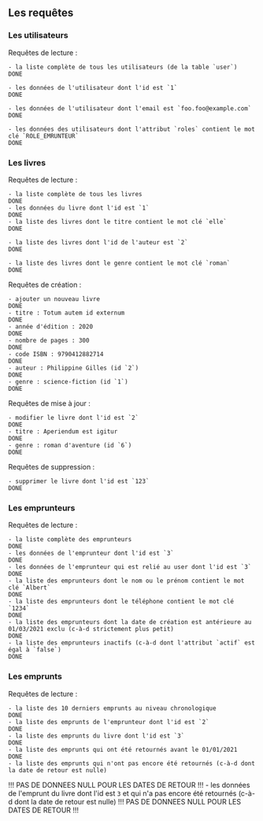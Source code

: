 ## Les requêtes



### Les utilisateurs


Requêtes de lecture :

    - la liste complète de tous les utilisateurs (de la table `user`)
    DONE

    - les données de l'utilisateur dont l'id est `1`
    DONE

    - les données de l'utilisateur dont l'email est `foo.foo@example.com`
    DONE

    - les données des utilisateurs dont l'attribut `roles` contient le mot clé `ROLE_EMRUNTEUR`
    DONE



### Les livres


Requêtes de lecture :

    - la liste complète de tous les livres
    DONE
    - les données du livre dont l'id est `1`
    DONE
    - la liste des livres dont le titre contient le mot clé `elle`
    DONE

    - la liste des livres dont l'id de l'auteur est `2`
    DONE

    - la liste des livres dont le genre contient le mot clé `roman`
    DONE


Requêtes de création :

    - ajouter un nouveau livre
    DONE
    - titre : Totum autem id externum
    DONE
    - année d'édition : 2020
    DONE
    - nombre de pages : 300
    DONE
    - code ISBN : 9790412882714
    DONE
    - auteur : Philippine Gilles (id `2`)
    DONE
    - genre : science-fiction (id `1`)
    DONE


Requêtes de mise à jour :

    - modifier le livre dont l'id est `2`
    DONE
    - titre : Aperiendum est igitur
    DONE
    - genre : roman d'aventure (id `6`)
    DONE


Requêtes de suppression :

    - supprimer le livre dont l'id est `123`
    DONE



### Les emprunteurs


Requêtes de lecture :

    - la liste complète des emprunteurs
    DONE
    - les données de l'emprunteur dont l'id est `3`
    DONE
    - les données de l'emprunteur qui est relié au user dont l'id est `3`
    DONE
    - la liste des emprunteurs dont le nom ou le prénom contient le mot clé `Albert`
    DONE
    - la liste des emprunteurs dont le téléphone contient le mot clé `1234`
    DONE
    - la liste des emprunteurs dont la date de création est antérieure au 01/03/2021 exclu (c-à-d strictement plus petit)
    DONE
    - la liste des emprunteurs inactifs (c-à-d dont l'attribut `actif` est égal à `false`)
    DONE



### Les emprunts


Requêtes de lecture :

    - la liste des 10 derniers emprunts au niveau chronologique
    DONE
    - la liste des emprunts de l'emprunteur dont l'id est `2`
    DONE
    - la liste des emprunts du livre dont l'id est `3`
    DONE
    - la liste des emprunts qui ont été retournés avant le 01/01/2021
    DONE
    - la liste des emprunts qui n'ont pas encore été retournés (c-à-d dont la date de retour est nulle)
!!! PAS DE DONNEES NULL POUR LES DATES DE RETOUR !!!
    - les données de l'emprunt du livre dont l'id est `3` et qui n'a pas encore été retournés (c-à-d dont la date de retour est nulle)
!!! PAS DE DONNEES NULL POUR LES DATES DE RETOUR !!!